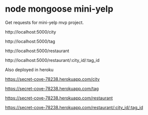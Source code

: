 # node mongoose mini-yelp

Get requests for mini-yelp mvp project.

 http://localhost:5000/city

 http://localhost:5000/tag
 
 http://localhost:5000/restaurant

 http://localhost:5000/restaurant/:city_id/:tag_id 


Also deployed in heroku

 https://secret-cove-78238.herokuapp.com/city

 https://secret-cove-78238.herokuapp.com/tag
 
 https://secret-cove-78238.herokuapp.com/restaurant
 
 https://secret-cove-78238.herokuapp.com/restaurant/:city_id/:tag_id 